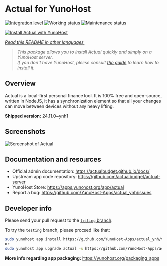 <!--
N.B.: This README was automatically generated by <https://github.com/YunoHost/apps/tree/master/tools/readme_generator>
It shall NOT be edited by hand.
-->

# Actual for YunoHost

[![Integration level](https://apps.yunohost.org/badge/integration/actual)](https://ci-apps.yunohost.org/ci/apps/actual/)
![Working status](https://apps.yunohost.org/badge/state/actual)
![Maintenance status](https://apps.yunohost.org/badge/maintained/actual)

[![Install Actual with YunoHost](https://install-app.yunohost.org/install-with-yunohost.svg)](https://install-app.yunohost.org/?app=actual)

*[Read this README in other languages.](./ALL_README.md)*

> *This package allows you to install Actual quickly and simply on a YunoHost server.*  
> *If you don't have YunoHost, please consult [the guide](https://yunohost.org/install) to learn how to install it.*

## Overview

Actual is a local-first personal finance tool. It is 100% free and open-source, written in NodeJS, it has a synchronization element so that all your changes can move between devices without any heavy lifting.

**Shipped version:** 24.11.0~ynh1

## Screenshots

![Screenshot of Actual](./doc/screenshots/screenshot.png)

## Documentation and resources

- Official admin documentation: <https://actualbudget.github.io/docs/>
- Upstream app code repository: <https://github.com/actualbudget/actual-server>
- YunoHost Store: <https://apps.yunohost.org/app/actual>
- Report a bug: <https://github.com/YunoHost-Apps/actual_ynh/issues>

## Developer info

Please send your pull request to the [`testing` branch](https://github.com/YunoHost-Apps/actual_ynh/tree/testing).

To try the `testing` branch, please proceed like that:

```bash
sudo yunohost app install https://github.com/YunoHost-Apps/actual_ynh/tree/testing --debug
or
sudo yunohost app upgrade actual -u https://github.com/YunoHost-Apps/actual_ynh/tree/testing --debug
```

**More info regarding app packaging:** <https://yunohost.org/packaging_apps>
